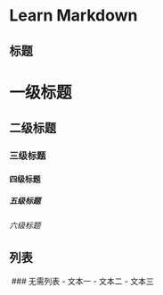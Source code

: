 # Learn Markdown

## 标题

  # 一级标题
  ## 二级标题
  ### 三级标题
  #### 四级标题
  ##### 五级标题
  ###### 六级标题

## 列表
  ### 无需列表
    - 文本一
    - 文本二
    - 文本三

